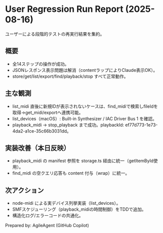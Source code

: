 # User Regression Run Report (2025-08-16)

ユーザーによる段階的テストの再実行結果を集約。

## 概要
- 全14ステップの操作が成功。
- JSONレスポンス表示問題は解消（contentラップによりClaude表示OK）。
- store/get/list/export/find/playback/stop すべて正常動作。

## 主な観測
- list_midi 直後に新規IDが表示されないケースは、find_midiで検索しfileIdを取得→get_midi/exportへ連携可能。
- list_devices（macOS）: Built-in Synthesizer / IAC Driver Bus 1 を確認。
- playback_midi → stop_playback まで成功。playbackId: ef77d773-1e73-4da2-a1ce-35c66b3031dd。

## 実装改善（本日反映）
- playback_midi の manifest 参照を storage.ts 経由に統一（getItemById使用）。
- find_midi の空クエリ応答も content 付与（wrap）に統一。

## 次アクション
- node-midi による実デバイス列挙実装（list_devices）。
- SMFスケジューリング（playback_midiの時間制御）をTDDで追加。
- 構造化ログ/エラーコードの共通化。

Prepared by: AgileAgent (GitHub Copilot)
